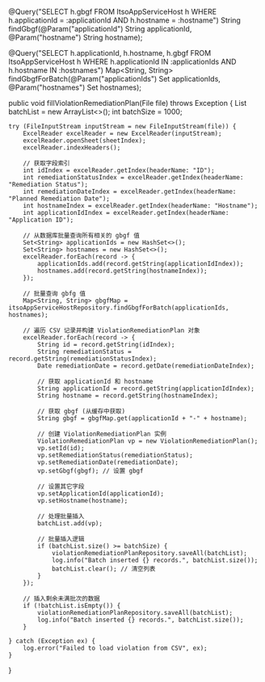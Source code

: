 @Query("SELECT h.gbgf FROM ItsoAppServiceHost h WHERE h.applicationId = :applicationId AND h.hostname = :hostname")
String findGbgf(@Param("applicationId") String applicationId, @Param("hostname") String hostname);


@Query("SELECT h.applicationId, h.hostname, h.gbgf FROM ItsoAppServiceHost h WHERE h.applicationId IN :applicationIds AND h.hostname IN :hostnames")
Map<String, String> findGbgfForBatch(@Param("applicationIds") Set<String> applicationIds, @Param("hostnames") Set<String> hostnames);


public void fillViolationRemediationPlan(File file) throws Exception {
    List<ViolationRemediationPlan> batchList = new ArrayList<>();
    int batchSize = 1000;

    try (FileInputStream inputStream = new FileInputStream(file)) {
        ExcelReader excelReader = new ExcelReader(inputStream);
        excelReader.openSheet(sheetIndex);
        excelReader.indexHeaders();

        // 获取字段索引
        int idIndex = excelReader.getIndex(headerName: "ID");
        int remediationStatusIndex = excelReader.getIndex(headerName: "Remediation Status");
        int remediationDateIndex = excelReader.getIndex(headerName: "Planned Remediation Date");
        int hostnameIndex = excelReader.getIndex(headerName: "Hostname");
        int applicationIdIndex = excelReader.getIndex(headerName: "Application ID");

        // 从数据库批量查询所有相关的 gbgf 值
        Set<String> applicationIds = new HashSet<>();
        Set<String> hostnames = new HashSet<>();
        excelReader.forEach(record -> {
            applicationIds.add(record.getString(applicationIdIndex));
            hostnames.add(record.getString(hostnameIndex));
        });

        // 批量查询 gbfg 值
        Map<String, String> gbgfMap = itsoAppServiceHostRepository.findGbgfForBatch(applicationIds, hostnames);

        // 遍历 CSV 记录并构建 ViolationRemediationPlan 对象
        excelReader.forEach(record -> {
            String id = record.getString(idIndex);
            String remediationStatus = record.getString(remediationStatusIndex);
            Date remediationDate = record.getDate(remediationDateIndex);

            // 获取 applicationId 和 hostname
            String applicationId = record.getString(applicationIdIndex);
            String hostname = record.getString(hostnameIndex);

            // 获取 gbgf (从缓存中获取)
            String gbgf = gbgfMap.get(applicationId + "-" + hostname);

            // 创建 ViolationRemediationPlan 实例
            ViolationRemediationPlan vp = new ViolationRemediationPlan();
            vp.setId(id);
            vp.setRemediationStatus(remediationStatus);
            vp.setRemediationDate(remediationDate);
            vp.setGbgf(gbgf); // 设置 gbgf

            // 设置其它字段
            vp.setApplicationId(applicationId);
            vp.setHostname(hostname);

            // 处理批量插入
            batchList.add(vp);

            // 批量插入逻辑
            if (batchList.size() >= batchSize) {
                violationRemediationPlanRepository.saveAll(batchList);
                log.info("Batch inserted {} records.", batchList.size());
                batchList.clear(); // 清空列表
            }
        });

        // 插入剩余未满批次的数据
        if (!batchList.isEmpty()) {
            violationRemediationPlanRepository.saveAll(batchList);
            log.info("Batch inserted {} records.", batchList.size());
        }

    } catch (Exception ex) {
        log.error("Failed to load violation from CSV", ex);
    }
}
